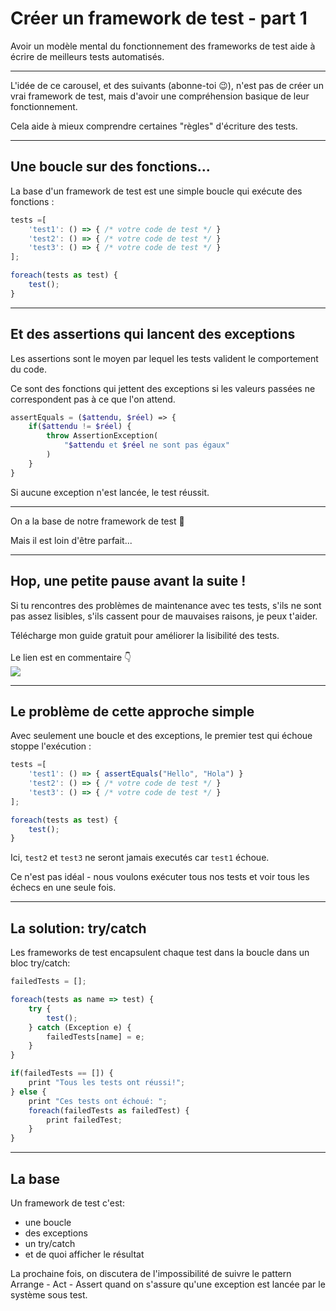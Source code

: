 <!--
theme:  your-theme
size: linkedin-portrait
paginate: true
header: Comment fonctionnent les frameworks de test
_header: ''
_footer: <img src="./charles-desneuf-square.png" class="profile-picture">Charles Desneuf
footer: Charles Desneuf
-->

# Créer un framework de test - part 1

Avoir un modèle mental du fonctionnement des frameworks de test aide à écrire de meilleurs tests automatisés.


---

L'idée de ce carousel, et des suivants (abonne-toi 😉), n'est pas de créer un vrai framework de test, mais d'avoir une compréhension basique de leur fonctionnement.

Cela aide à mieux comprendre certaines "règles" d'écriture des tests.

---

## Une boucle sur des fonctions...

La base d'un framework de test est une simple boucle qui exécute des fonctions :

```js
tests =[
    'test1': () => { /* votre code de test */ }
    'test2': () => { /* votre code de test */ }
    'test3': () => { /* votre code de test */ }
];

foreach(tests as test) {
    test();
}
```

---

## Et des assertions qui lancent des exceptions

Les assertions sont le moyen par lequel les tests valident le comportement du code.

Ce sont des fonctions qui jettent des exceptions si les valeurs passées ne correspondent pas à ce que l'on attend.

```php
assertEquals = ($attendu, $réel) => {
    if($attendu != $réel) {
        throw AssertionException(
            "$attendu et $réel ne sont pas égaux"
        )
    }
}
```

Si aucune exception n'est lancée, le test réussit.

---

On a la base de notre framework de test 💪

Mais il est loin d'être parfait...

---

<!--
_footer: <img src="./charles-desneuf-square.png" class="profile-picture">Charles Desneuf
_paginate: skip
-->

## Hop, une petite pause avant la suite !

Si tu rencontres des problèmes de maintenance avec tes tests, s'ils ne sont pas assez lisibles, s'ils cassent pour de mauvaises raisons, je peux t'aider.
<div class="offer">
    <div class="offer-content">
    Télécharge mon guide gratuit pour améliorer la lisibilité des tests.<br /><br />Le lien est en commentaire 👇
    </div>
    <div class="offer-img">
    <a href="https://formation.charlesdesneuf.com/guide-gratuit-5-idees-pour-ameliorer-la-lisibilite-de-vos-tests-automatises?utm_medium=social&utm_source=linkedin&utm_campaign=carousel-Stubbing%20du%20temps%20%3A%20Prendre%20le%20contr%C3%B4le%20du%20syst%C3%A8me">
    <img src="https://formation.charlesdesneuf.com/content-assets/public/eyJhbGciOiJIUzI1NiJ9.eyJvYmplY3Rfa2V5IjoiZHdvazQ1NXZvbDQwdm9rZHNmbXV0NnVxMHF1bCIsImRvbWFpbiI6ImZvcm1hdGlvbi5jaGFybGVzZGVzbmV1Zi5jb20ifQ.NS61AHjRUfdqsvHH6gqCbDNSSyCeI3U3AUlI-7U-PzE" class="free-guide-picture" /></a>
    </div>
</div>

---

## Le problème de cette approche simple

Avec seulement une boucle et des exceptions, le premier test qui échoue stoppe l'exécution :

```js
tests =[
    'test1': () => { assertEquals("Hello", "Hola") }
    'test2': () => { /* votre code de test */ }
    'test3': () => { /* votre code de test */ }
];

foreach(tests as test) {
    test();
}
```

Ici, `test2` et `test3` ne seront jamais executés car `test1` échoue.

Ce n'est pas idéal - nous voulons exécuter tous nos tests et voir tous les échecs en une seule fois.

---

## La solution: try/catch

Les frameworks de test encapsulent chaque test dans la boucle dans un bloc try/catch:

```js
failedTests = [];

foreach(tests as name => test) {
    try {
        test();
    } catch (Exception e) {
        failedTests[name] = e;
    }
}

if(failedTests == []) {
    print "Tous les tests ont réussi!";
} else {
    print "Ces tests ont échoué: ";
    foreach(failedTests as failedTest) {
        print failedTest;
    }
}
```

---

## La base

Un framework de test c'est:

- une boucle
- des exceptions
- un try/catch
- et de quoi afficher le résultat

La prochaine fois, on discutera de l'impossibilité de suivre le pattern Arrange - Act - Assert quand on s'assure qu'une exception est lancée par le système sous test.
